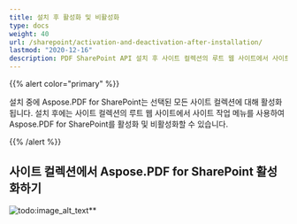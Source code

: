 ```yaml
---
title: 설치 후 활성화 및 비활성화
type: docs
weight: 40
url: /sharepoint/activation-and-deactivation-after-installation/
lastmod: "2020-12-16"
description: PDF SharePoint API 설치 후 사이트 컬렉션의 루트 웹 사이트에서 사이트 작업 메뉴를 사용하여 활성화 및 비활성화할 수 있습니다.
---
```


{{% alert color="primary" %}}

설치 중에 Aspose.PDF for SharePoint는 선택된 모든 사이트 컬렉션에 대해 활성화됩니다. 설치 후에는 사이트 컬렉션의 루트 웹 사이트에서 사이트 작업 메뉴를 사용하여 Aspose.PDF for SharePoint를 활성화 및 비활성화할 수 있습니다.

{{% /alert %}}

## 사이트 컬렉션에서 Aspose.PDF for SharePoint 활성화하기

![todo:image_alt_text](activation-and-deactivation-after-installation_1.png)**